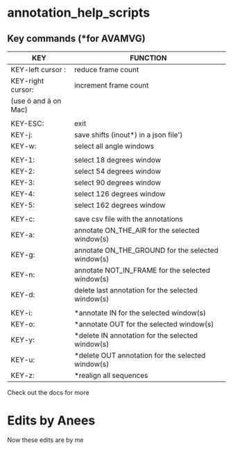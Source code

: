 
# annotation_help_scripts  
## Key commands (*for AVAMVG)
| KEY                    | FUNCTION                                          |
| -----------------------|---------------------------------------------------|
|KEY-left cursor :       | reduce frame count                                |
|KEY-right cursor:       | increment frame count                             |
|(use ö and ä on Mac)    |                                                   |
|                        |                                                   |
|KEY-ESC:                | exit                                              |
|KEY-j:                  | save shifts (inout*) in a json file')                      |
|KEY-w:                  | select all angle windows                          |
|                        |                                                   |
|KEY-1:                  | select 18 degrees window                          |
|KEY-2:                  | select 54 degrees window                          |
|KEY-3:                  | select 90 degrees window                          |
|KEY-4:                  | select 126 degrees window                         |
|KEY-5:                  | select 162 degrees window                         |
|                        |                                                   |
|KEY-c:                  | save csv file with the annotations                |
|KEY-a:                  | annotate ON_THE_AIR for the selected window(s)    |
|KEY-g:                  | annotate ON_THE_GROUND for the selected window(s) |
|KEY-n:                  | annotate NOT_IN_FRAME for the selected window(s)  |
|KEY-d:                  | delete last annotation for the selected window(s) |
|                        |                                                   |
|KEY-i:                  | *annotate IN for the selected window(s)           |
|KEY-o:                  | *annotate OUT for the selected window(s)          |
|KEY-y:                  | *delete IN annotation for the selected window(s)  |
|KEY-u:                  | *delete OUT annotation for the selected window(s) |
|KEY-z:                  | *realign all sequences                            |

Check out the docs for more
# Edits by Anees
Now these edits are by me